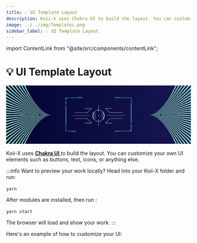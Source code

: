 ```yaml
---
title: 💡 UI Template Layout
description: Koii-X uses Chakra UI to build the layout. You can customize your own UI elements such as buttons, text, icons, or anything else.
image: ../../img/Templates.png
sidebar_label: 💡 UI Template Layout
---
```


import ContentLink from "@site/src/components/contentLink";

# 💡 UI Template Layout

![Banner](../../img/Templates.png)

Koii-X uses [**Chakra UI** ](https://chakra-ui.com/)to build the layout. You can customize your own UI elements such as buttons, text, icons, or anything else.

:::info
Want to preview your work locally? Head into your Koii-X folder and run:

`yarn`

After modules are installed, then run :

`yarn start`

The browser will load and show your work.
:::

Here's an example of how to customize your UI:

<ContentLink title="Box" link="./box" iconType="copy" />
<br/>
<ContentLink title="SimpleGrid" link="./simplegrid" iconType="copy" />
<br/>
<ContentLink title="Button & Button Group" link="./button-and-button-group" iconType="copy" />
